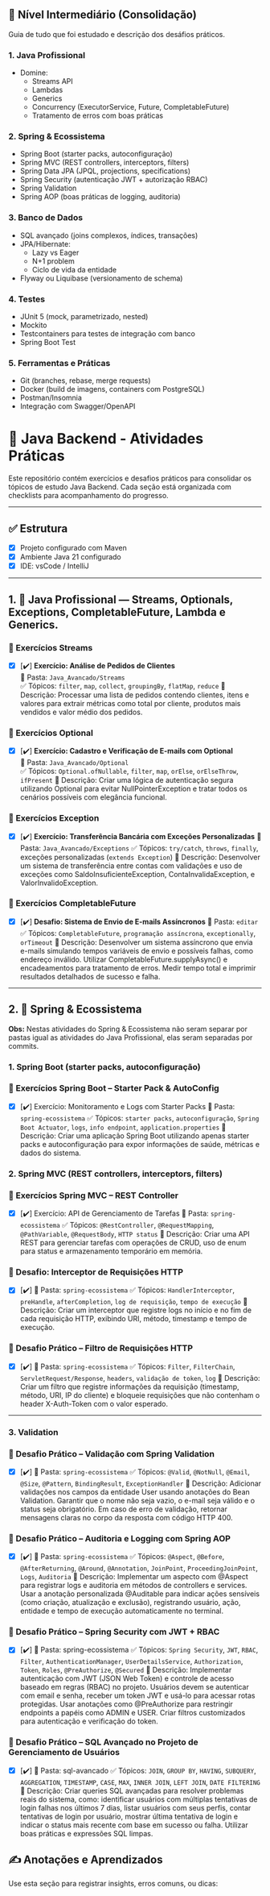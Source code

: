 ## 🚀 **Nível Intermediário (Consolidação)**
Guia de tudo que foi estudado e descrição dos desáfios práticos.

### 1. **Java Profissional**

- Domine:
    - Streams API
    - Lambdas
    - Generics
    - Concurrency (ExecutorService, Future, CompletableFuture)
    - Tratamento de erros com boas práticas

### 2. **Spring & Ecossistema**

- Spring Boot (starter packs, autoconfiguração)
- Spring MVC (REST controllers, interceptors, filters)
- Spring Data JPA (JPQL, projections, specifications)
- Spring Security (autenticação JWT + autorização RBAC)
- Spring Validation
- Spring AOP (boas práticas de logging, auditoria)

### 3. **Banco de Dados**

- SQL avançado (joins complexos, índices, transações)
- JPA/Hibernate:
    - Lazy vs Eager
    - N+1 problem
    - Ciclo de vida da entidade
- Flyway ou Liquibase (versionamento de schema)

### 4. **Testes**

- JUnit 5 (mock, parametrizado, nested)
- Mockito
- Testcontainers para testes de integração com banco
- Spring Boot Test

### 5. **Ferramentas e Práticas**

- Git (branches, rebase, merge requests)
- Docker (build de imagens, containers com PostgreSQL)
- Postman/Insomnia
- Integração com Swagger/OpenAPI


# 🧪 Java Backend - Atividades Práticas

Este repositório contém exercícios e desafios práticos para consolidar os tópicos de estudo Java Backend. Cada seção está organizada com checklists para acompanhamento do progresso.

---

## ✅ Estrutura

- [x] Projeto configurado com Maven
- [x] Ambiente Java 21 configurado
- [x] IDE: vsCode / IntelliJ

---

## 1. 🔁 Java Profissional — Streams, Optionals, Exceptions, CompletableFuture, Lambda e Generics.

### 🔸 Exercícios Streams
- [x] [✔️] **Exercício: Análise de Pedidos de Clientes**  
      📂 Pasta: `Java_Avancado/Streams`  
      ✅ Tópicos: `filter`, `map`, `collect`, `groupingBy`, `flatMap`, `reduce`
      📝 Descrição: Processar uma lista de pedidos contendo clientes, itens e valores para extrair métricas como total por cliente, produtos mais vendidos e valor médio dos pedidos.
      
### 🔸 Exercícios Optional
- [x] [✔️] **Exercício: Cadastro e Verificação de E-mails com Optional**  
      📂 Pasta: `Java_Avancado/Optional`  
      ✅ Tópicos: `Optional.ofNullable`, `filter`, `map`, `orElse`, `orElseThrow`, `ifPresent`
      📝 Descrição: Criar uma lógica de autenticação segura utilizando Optional para evitar NullPointerException e tratar todos os cenários possíveis com elegância funcional.
      
### 🔸 Exercícios Exception
- [x] [✔️] **Exercício: Transferência Bancária com Exceções Personalizadas**
📂 Pasta: `Java_Avancado/Exceptions`
✅ Tópicos: `try/catch`, `throws`, `finally`, exceções personalizadas (`extends Exception`)
📝 Descrição: Desenvolver um sistema de transferência entre contas com validações e uso de exceções como SaldoInsuficienteException, ContaInvalidaException, e ValorInvalidoException.

### 🔸 Exercícios CompletableFuture
- [x] [✔️] **Desafio: Sistema de Envio de E-mails Assíncronos**
📂 Pasta: `editar`
✅ Tópicos: `CompletableFuture`, `programação assíncrona`, `exceptionally`, `orTimeout`
📝 Descrição:  Desenvolver um sistema assíncrono que envia e-mails simulando tempos variáveis de envio e possíveis falhas, como endereço inválido. Utilizar CompletableFuture.supplyAsync() e encadeamentos para tratamento de erros. Medir tempo total e imprimir resultados detalhados de sucesso e falha.
---

## 2. 🌱 Spring & Ecossistema

**Obs:** Nestas atividades do Spring & Ecossistema não seram separar por pastas igual as atividades do Java Profissional, elas seram separadas por commits.

### 1. Spring Boot (starter packs, autoconfiguração)

### 🔸 Exercícios Spring Boot – Starter Pack & AutoConfig
- [x] [✔️] Exercício: Monitoramento e Logs com Starter Packs
📂 Pasta: `spring-ecossistema`
✅ Tópicos: `starter packs`, `autoconfiguração`, `Spring Boot Actuator`, `logs`, `info endpoint`, `application.properties`
📝 Descrição: Criar uma aplicação Spring Boot utilizando apenas starter packs e autoconfiguração para expor informações de saúde, métricas e dados do sistema.

### 2. Spring MVC (REST controllers, interceptors, filters)

### 🔸 Exercícios Spring MVC – REST Controller
- [x] [✔️] Exercício: API de Gerenciamento de Tarefas
📂 Pasta: `spring-ecossistema`
✅ Tópicos: `@RestController`, `@RequestMapping`, `@PathVariable`, `@RequestBody`, `HTTP status`
📝 Descrição: Criar uma API REST para gerenciar tarefas com operações de CRUD, uso de enum para status e armazenamento temporário em memória.

### 🔸 Desafio: Interceptor de Requisições HTTP
- [x] [✔️]
📂 Pasta: `spring-ecossistema`
✅ Tópicos: `HandlerInterceptor`, `preHandle`, `afterCompletion`, `log de requisição`, `tempo de execução`
📝 Descrição: Criar um interceptor que registre logs no início e no fim de cada requisição HTTP, exibindo URI, método, timestamp e tempo de execução.

### 🔸 Desafio Prático – Filtro de Requisições HTTP
- [x] [✔️]
📂 Pasta: `spring-ecossistema`
✅ Tópicos: `Filter`, `FilterChain`, `ServletRequest/Response`, `headers`, `validação de token`, `log`
📝 Descrição: Criar um filtro que registre informações da requisição (timestamp, método, URI, IP do cliente) e bloqueie requisições que não contenham o header X-Auth-Token com o valor esperado.
--- 

### 3. Validation

### 🔸 Desafio Prático – Validação com Spring Validation
- [x] [✔️]
📂 Pasta: `spring-ecossistema`
✅ Tópicos: `@Valid`, `@NotNull`, `@Email`, `@Size`, `@Pattern`, `BindingResult`, `ExceptionHandler`
📝 Descrição: Adicionar validações nos campos da entidade User usando anotações do Bean Validation. Garantir que o nome não seja vazio, o e-mail seja válido e o status seja obrigatório. Em caso de erro de validação, retornar mensagens claras no corpo da resposta com código HTTP 400.

### 🔸 Desafio Prático – Auditoria e Logging com Spring AOP
- [x] [✔️]
📂 Pasta: `spring-ecossistema`
✅ Tópicos: `@Aspect`, `@Before`, `@AfterReturning`, `@Around`, `@Annotation`, `JoinPoint`, `ProceedingJoinPoint`, `Logs`, `Auditoria`
📝 Descrição: Implementar um aspecto com @Aspect para registrar logs e auditoria em métodos de controllers e services. Usar a anotação personalizada @Auditable para indicar ações sensíveis (como criação, atualização e exclusão), registrando usuário, ação, entidade e tempo de execução automaticamente no terminal.

### 🔸 Desafio Prático – Spring Security com JWT + RBAC
- [x] [✔️]
📂 Pasta: spring-ecossistema
✅ Tópicos: `Spring Security`, `JWT`, `RBAC`, `Filter`, `AuthenticationManager`, `UserDetailsService`, `Authorization`, `Token`, `Roles`, `@PreAuthorize`, `@Secured`
📝 Descrição: Implementar autenticação com JWT (JSON Web Token) e controle de acesso baseado em regras (RBAC) no projeto. Usuários devem se autenticar com email e senha, receber um token JWT e usá-lo para acessar rotas protegidas. Usar anotações como @PreAuthorize para restringir endpoints a papéis como ADMIN e USER. Criar filtros customizados para autenticação e verificação do token.

### 🔸 Desafio Prático – SQL Avançado no Projeto de Gerenciamento de Usuários
- [x] [✔️]
📂 Pasta: sql-avancado
✅ Tópicos: `JOIN`, `GROUP BY`, `HAVING`, `SUBQUERY`, `AGGREGATION`, `TIMESTAMP`, `CASE`, `MAX`, `INNER JOIN`, `LEFT JOIN`, `DATE FILTERING`
📝 Descrição: Criar queries SQL avançadas para resolver problemas reais do sistema, como: identificar usuários com múltiplas tentativas de login falhas nos últimos 7 dias, listar usuários com seus perfis, contar tentativas de login por usuário, mostrar última tentativa de login e indicar o status mais recente com base em sucesso ou falha. Utilizar boas práticas e expressões SQL limpas.

## ✍️ Anotações e Aprendizados

Use esta seção para registrar insights, erros comuns, ou dicas:
